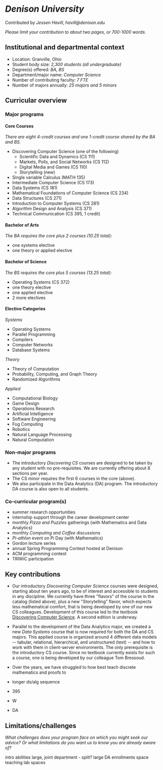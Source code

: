 # _Denison University_
Contributed by _Jessen Havill_, _havill@denison.edu_

_Please limit your contribution to about two pages, or 700-1000 words._

## Institutional and departmental context
- Location: Granville, Ohio
- Student body size: _2,300 students (all undergraduate)_
- Degree(s) offered: _BA, BS_
- Department/major name: _Computer Science_
- Number of contributing faculty: _7 FTE_
- Number of majors annually: _25 majors and 5 minors_

## Curricular overview

### Major programs

#### Core Courses

_There are eight 4-credit courses and one 1-credit course shared by the BA and BS._

- Discovering Computer Science (one of the following)
  - Scientific Data and Dynamics (CS 111)
  - Markets, Polls, and Social Networks (CS 112)
  - Digital Media and Games (CS 110)
  - Storytelling (new)
- Single variable Calculus (MATH 135)
- Intermediate Computer Science (CS 173)
- Data Systems (CS 181)
- Mathematical Foundations of Computer Science (CS 234)
- Data Structures (CS 271)
- Introduction to Computer Systems (CS 281)
- Algorithm Design and Analysis (CS 371)
- Technical Communication (CS 395, 1 credit)

#### Bachelor of Arts

_The BA requires the core plus 2 courses (10.25 total):_
- one systems elective
- one theory or applied elective

#### Bachelor of Science

_The BS requires the core plus 5 courses (13.25 total):_
- Operating Systems (CS 372)
- one theory elective
- one applied elective
- 2 more electives

#### Elective Categories

_Systems_
- Operating Systems
- Parallel Programming
- Compilers
- Computer Networks
- Database Systems

_Theory_
- Theory of Computation
- Probability, Computing, and Graph Theory
- Randomized Algorithms

_Applied_
- Computational Biology
- Game Design
- Operations Research
- Artificial Intelligence
- Software Engineering
- Fog Computing
- Robotics
- Natural Language Processing
- Natural Computation

### Non-major programs

- The introductory _Discovering CS_ courses are designed to be taken by any student with no pre-requisites.  We are currently offering about 8 sections per year.
- The CS minor requires the first 6 courses in the core (above).
- We also participate in the Data Analytics (DA) program.  The introductory DA course is also open to all students.

### Co-curricular program(s)

- summer research opportunities
- internship support through the career development center
- monthly _Pizza and Puzzles_ gatherings (with Mathematics and Data Analytics)
- monthly _Computing and Coffee_ discussions
- _Pi-athlon_ event on Pi Day (with Mathematics)
- Gordon lecture series
- annual Spring Programming Contest hosted at Denison
- ACM programming contest
- TRIWiC participation

## Key contributions

- Our introductory _Discovering Computer Science_ courses were designed, starting about ten years ago, to be of interest and accessible to students in any discipline.  We currently have three "flavors" of the course in the catalog (listed above), plus a new "Storytelling" flavor, which expects less mathematical comfort, that is being developed by one of our new CS colleagues.  Development of this course led to the textbook [Discovering Computer Science](http://discovercs.denison.edu).  A second edition is underway.

- Parallel to the development of the Data Analytics major, we created a new _Data Systems_ course that is now required for both the DA and CS majors.  This applied course is organized around 4 different data models -- tabular, relational, hierarchical, and unstructured (text) -- and how to work with them in client-server environments.  The only prerequisite is the introductory CS course.  Since no textbook currently exists for such a course, one is being developed by our colleague Tom Bressoud.

- Over the years, we have struggled to how best teach discrete mathematics and proofs to 
- longer ds/alg sequence
- 395
- W
- DA

## Limitations/challenges
_What challenges does your program face on which you might seek our advice? Or what limitations do you want us to know you are already aware of?_

intro abilities
large, joint department - split?
large DA enrollments
space
teaching lab spaces
